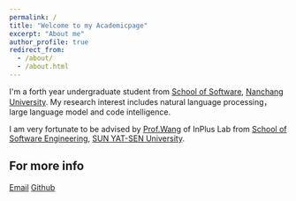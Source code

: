 ```yaml
---
permalink: /
title: "Welcome to my Academicpage"
excerpt: "About me"
author_profile: true
redirect_from: 
  - /about/
  - /about.html
---
```


I'm a forth year undergraduate student from [School of Software](https://soft.ncu.edu.cn/), [Nanchang University](https://www.ncu.edu.cn/). My research interest includes natural language processing，large language model and code intelligence.

I am very fortunate to be advised by [Prof.Wang](https://yanlin.info/) of InPlus Lab from [School of Software Engineering](https://sse.sysu.edu.cn/), [SUN YAT-SEN University](https://www.sysu.edu.cn/). 



For more info
------
[Email](mailto:zzyao0925@163.com)
[Github](https://github.com/2164962995)
